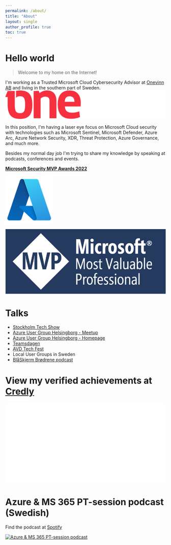 ```yaml
---
permalink: /about/
title: "About"
layout: single
author_profile: true
toc: true
---
```


# Hello world

> Welcome to my home on the Internet!

I'm working as a Trusted Microsoft Cloud Cybersecurity Advisor at [Onevinn AB](https://www.onevinn.com/) and living in the southern part of Sweden.
![](/assets/Onevinn.png)

In this position, I'm having a laser eye focus on Microsoft Cloud security with technologies such as Microsoft Sentinel, Microsoft Defender, Azure Arc, Azure Network Security, XDR, Threat Protection, Azure Governance, and much more.

Besides my normal day job I'm trying to share my knowledge by speaking at podcasts, conferences and events.

[**Microsoft Security MVP Awards 2022**](https://mvp.microsoft.com/en-us/PublicProfile/5004683?fullName=Pierre%20Thoor)

![](/assets/Microsoft_Azure.svg.png)

![](/assets/MVP_Badge.jpg "Microsoft MVP")

# Talks

* [Stockholm Tech Show](https://stockholmtechshow.se/konferens-2023/)
* [Azure User Group Helsingborg - Meetup](https://www.meetup.com/azure-user-group-helsingborg/)
* [Azure User Group Helsingborg - Homepage](https://azureusergrouphbg.se/)
* [Teamsdagen](https://www.teamsdagen.se)
* [AVD Tech Fest](https://www.avdtechfest.com)
* Local User Groups in Sweden
* [BlåSkjerm Brødrene podcast](https://podcasts.apple.com/us/podcast/bl%C3%A5skjerm-br%C3%B8drene/id1485474164)

# View my verified achievements at [Credly](https://www.credly.com/users/pierre-thoor/badges?sort=-state_updated_at&page=1)
[![Credly](/assets/Credly_Logo_White_3-Inch.png)](https://www.credly.com/users/pierre-thoor/badges?sort=-state_updated_at&page=1)

# Azure & MS 365 PT-session podcast (Swedish)
Find the podcast at [Spotify](https://open.spotify.com/show/5E3fARGuhtcC3RYbarXalT)

[![Azure & MS 365 PT-session podcast](/assets/Azure_MS365_podcast.png "Azure & MS 365 PT-session podcast")](https://open.spotify.com/show/5E3fARGuhtcC3RYbarXalT)

